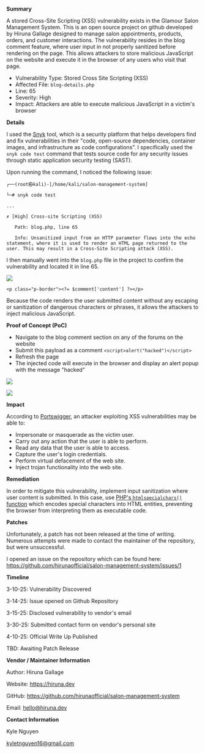 
**Summary**

A stored Cross-Site Scripting (XSS) vulnerability exists in the Glamour Salon Management System. This is an open source project on github developed by Hiruna Gallage designed to manage salon appointments, products, orders, and customer interactions. The vulnerability resides in the blog comment feature, where user input in not properly sanitized before rendering on the page. This allows attackers to store malicious JavaScript on the website and execute it in the browser of any users who visit that page.

- Vulnerability Type: Stored Cross Site Scripting (XSS)
- Affected File: `blog-details.php`
- Line: 65
- Severity: High
- Impact: Attackers are able to execute malicious JavaScript in a victim's browser


**Details**

I used the [Snyk](https://snyk.io/) tool, which is a security platform that helps developers find and fix vulnerabilities in their "code, open-source dependencies, container images, and infrastructure as code configurations". I specifically used the `snyk code test` command that tests source code for any security issues through static application security testing (SAST).

Upon running the command, I noticed the following issue:

```
┌──(root㉿kali)-[/home/kali/salon-management-system]

└─# snyk code test

...

✗ [High] Cross-site Scripting (XSS) 

   Path: blog.php, line 65 

   Info: Unsanitized input from an HTTP parameter flows into the echo statement, where it is used to render an HTML page returned to the user. This may result in a Cross-Site Scripting attack (XSS).
```


I then manually went into the `blog.php` file in the project to confirm the vulnerability and located it in line 65.

![](../XSS%20Dislcosure%20-%20Glamour%20Salon/attachments/VirtualBoxVM_2E1IIXvfaD.png)

`<p class="p-border"><?= $comment['content'] ?></p>`

Because the code renders the user submitted content without any escaping or sanitization of dangerous characters or phrases, it allows the attackers to inject malicious JavaScript.



**Proof of Concept (PoC)**

- Navigate to the blog comment section on any of the forums on the website
- Submit this payload as a comment `<script>alert("hacked")</script>`
- Refresh the page
- The injected code will execute in the browser and display an alert popup with the message "hacked"

![](../XSS%20Dislcosure%20-%20Glamour%20Salon/attachments/Pasted%20image%2020250407212811.png)

![](../XSS%20Dislcosure%20-%20Glamour%20Salon/attachments/Pasted%20image%2020250407212818.png)

**Impact**

According to [Portswigger](https://portswigger.net/web-security/cross-site-scripting/stored), an attacker exploiting XSS vulnerabilities may be able to:
- Impersonate or masquerade as the victim user.
- Carry out any action that the user is able to perform.
- Read any data that the user is able to access.
- Capture the user's login credentials.
- Perform virtual defacement of the web site.
- Inject trojan functionality into the web site.


**Remediation**

In order to mitigate this vulnerability, implement input sanitization where user content is submitted. In this case, use [PHP's `htmlspecialchars()` function](https://www.php.net/manual/en/function.htmlspecialchars.php) which encodes special characters into HTML entities, preventing the browser from interpreting them as executable code.

**Patches**

Unfortunately, a patch has not been released at the time of writing. Numerous attempts were made to contact the maintainer of the repository, but were unsuccessful.

I opened an issue on the repository which can be found here: https://github.com/hirunaofficial/salon-management-system/issues/1


**Timeline**

3-10-25: Vulnerability Discovered

3-14-25: Issue opened on Github Repository

3-15-25: Disclosed vulnerability to vendor's email

3-30-25: Submitted contact form on vendor's personal site

4-10-25: Official Write Up Published

TBD: Awaiting Patch Release

**Vendor / Maintainer Information**

Author: Hiruna Gallage

Website: https://hiruna.dev

GitHub: https://github.com/hirunaofficial/salon-management-system

Email: hello@hiruna.dev


**Contact Information**

Kyle Nguyen

kyletnguyen16@gmail.com
